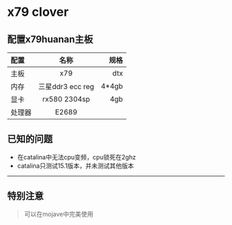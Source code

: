# x79 clover 
## 配置x79huanan主板 
| 配置 | 名称 | 规格 |
| :--- | :----: | ----: |
| 主板 | x79 | dtx |
| 内存    | 三星ddr3 ecc reg    | 4*4gb        |
| 显卡|rx580 2304sp | 4gb|
|处理器|E2689|

## 已知的问题
- 在catalina中无法cpu变频，cpu锁死在2ghz
- catalina只测试15.1版本，并未测试其他版本

***
## 特别注意
> 可以在mojave中完美使用